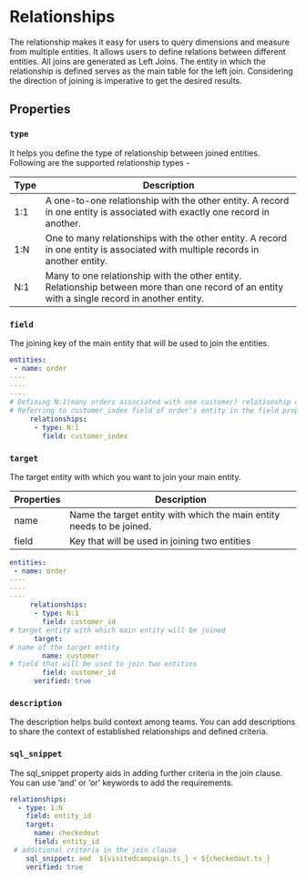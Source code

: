 # Relationships

The relationship makes it easy for users to query dimensions and measure from multiple entities. It allows users to define relations between different entities. All joins are generated as Left Joins. The entity in which the relationship is defined serves as the main table for the left join. Considering the direction of joining is imperative to get the desired results.

## Properties

### **`type`**

It helps you define the type of relationship between joined entities. Following are the supported relationship types -

| Type | Description |
| --- | --- |
| 1:1 | A one-to-one relationship with the other entity. A record in one entity is associated with exactly one record in another. |
| 1:N | One to many relationships with the other entity. A record in one entity is associated with multiple records in another entity. |
| N:1 | Many to one relationship with the other entity. Relationship between more than one record of an entity with a single record in another entity.  |

### **`field`**

The joining key of the main entity that will be used to join the entities.

```yaml
entities:
 - name: order
----
----
----
# Defining N:1(many orders associated with one customer) relationship of orders entity with customer. 
# Referring to customer_index field of order's entity in the field property
	 relationships:
	  - type: N:1
	    field: customer_index
```

### **`target`**

The target entity with which you want to join your main entity.

| Properties | Description |
| --- | --- |
| name | Name the target entity with which the main entity needs to be joined. |
| field | Key that will be used in joining two entities |

```yaml
entities:
 - name: order
----
----
----
	 relationships:
	  - type: N:1
	    field: customer_id
# target entity with which main entity will be joined
      target:
# name of the target entity
        name: customer
# field that will be used to join two entities
        field: customer_id
      verified: true
```

### **`description`**

The description helps build context among teams. You can add descriptions to share the context of established relationships and defined criteria.

### **`sql_snippet`**

The sql_snippet property aids in adding further criteria in the join clause. You can use ‘and’ or ‘or’ keywords to add the requirements.

```yaml
relationships:
  - type: 1:N
    field: entity_id
    target:
      name: checkedout
      field: entity_id
 # additional criteria in the join clause
    sql_snippet: and  ${visitedcampaign.ts_} < ${checkedout.ts_}
    verified: true
```